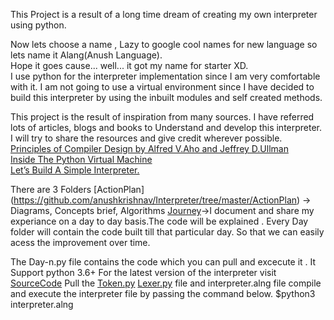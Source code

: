This Project is a result of a long time dream of creating my own interpreter using python.

Now lets choose a name , Lazy to google cool names for new language so lets name it
Alang(Anush Language).<br/>
Hope it goes cause... well... it got my name for starter  XD.<br/>
I use python for the interpreter implementation since I am very comfortable with it.
I am not going to use a virtual environment since I have decided to build this interpreter by using the inbuilt modules and self created methods.


This project is the result of inspiration from many sources.
I have referred lots of articles, blogs and books to Understand and develop this interpreter.
I will try to share the resources and give credit wherever possible.<br/>
[Principles of Compiler Design by Alfred V.Aho and Jeffrey D.Ullman](https://g.co/kgs/aHUCxC)<br/>
[Inside The Python Virtual Machine](https://leanpub.com/insidethepythonvirtualmachine/read)<br/>
[Let’s Build A Simple Interpreter.](https://ruslanspivak.com/lsbasi-part1/)<br/>


There are 3 Folders 
[ActionPlan] (https://github.com/anushkrishnav/Interpreter/tree/master/ActionPlan) -> Diagrams, Concepts brief, Algorithms
[Journey](https://github.com/anushkrishnav/Interpreter/tree/master/Journey)->I document and share my experiance on a day to day basis.The code will be explained . Every Day folder will contain the code built till that particular day. So that we can easily acess the improvement over time.


The Day-n.py file contains the code which you can pull and excecute it . It Support python 3.6+
For the latest version of the interpreter visit [SourceCode](https://github.com/anushkrishnav/Interpreter/tree/master/SourceCode)
Pull the [Token.py](https://github.com/anushkrishnav/Interpreter/tree/master/SourceCode/Token.py) 
[Lexer.py](https://github.com/anushkrishnav/Interpreter/tree/master/SourceCode/Lexer.py) file and interpreter.alng file
compile and execute the interpreter file by passing the  command below.
$python3 interpreter.alng 
